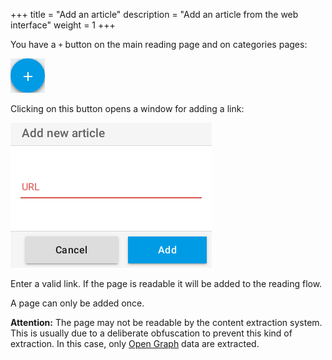 +++
title = "Add an article"
description = "Add an article from the web interface"
weight = 1
+++

You have a `+` button on the main reading page and on categories pages:

![](images/add-button.png)

Clicking on this button opens a window for adding a link:

![](images/add-form.png)

Enter a valid link.
If the page is readable it will be added to the reading flow.

A page can only be added once.

**Attention:** 
The page may not be readable by the content extraction system.
This is usually due to a deliberate obfuscation to prevent this kind of extraction.
In this case, only [Open Graph][open-graph] data are extracted.

[open-graph]: https://fr.wikipedia.org/wiki/Open_Graph_Protocol
